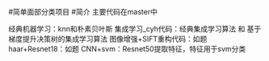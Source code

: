 #简单面部分类项目
#简介
主要代码在master中

经典机器学习：knn和朴素贝叶斯
集成学习_cyh代码：经典集成学习算法 和 基于梯度提升决策树的集成学习算法
图像增强+SIFT重构代码：如题
haar+Resnet18：如题
CNN+svm：Resnet50提取特征，特征用于svm分类
